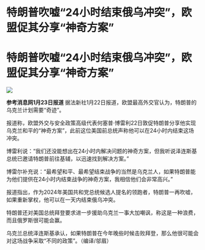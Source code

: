 # 特朗普吹嘘“24小时结束俄乌冲突”，欧盟促其分享“神奇方案”

# 特朗普吹嘘“24小时结束俄乌冲突”，欧盟促其分享“神奇方案”

![](https://inews.gtimg.com/om_bt/OkQSIBqcn8Euged1hccvwYjUfJGSK9gW9LurJ7-7I-VwMAA/1000)

**参考消息网1月23日报道** 据法新社1月22日报道，欧盟最高外交官认为，特朗普的乌克兰计划需要“奇迹”。

报道称，欧盟外交与安全政策高级代表何塞普·博雷利22日敦促特朗普分享他实现乌克兰和平的“神奇方案”，此前这位美国前总统声称他可以在24小时内结束这场冲突。

博雷利说：“我们还没能想出在24小时内解决问题的神奇方案，但我听说泽连斯基总统已邀请特朗普前往基辅，以迅速找到解决方案。”

博雷尔补充说：“最希望和平、最希望结束战争的当然是乌克兰人，如果特朗普能为他们提供在24小时内结束战争的神奇方案，我相信他们会非常高兴。”

报道指出，作为2024年美国共和党总统候选人提名的领跑者，特朗普一再吹嘘，如果重新掌权，他可以在一天内结束俄乌冲突。

特朗普还对美国总统拜登要求进一步援助乌克兰一事大加嘲讽，称这是一种浪费，而且俄罗斯很可能会赢。

乌克兰总统泽连斯基承认，如果特朗普在今年晚些时候击败拜登，那么他很可能会对这场战争采取“不同的政策”。（编译/邬眉）

